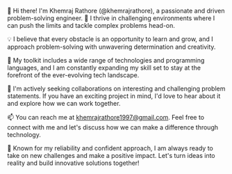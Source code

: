 👋 Hi there! I'm Khemraj Rathore (@khemrajrathore), a passionate and driven problem-solving engineer.
🚀 I thrive in challenging environments where I can push the limits and tackle complex problems head-on.

💡 I believe that every obstacle is an opportunity to learn and grow, and I approach problem-solving with unwavering determination and creativity.

🔧 My toolkit includes a wide range of technologies and programming languages, and I am constantly expanding my skill set to stay at the forefront of the ever-evolving tech landscape.

🤝 I'm actively seeking collaborations on interesting and challenging problem statements. If you have an exciting project in mind, I'd love to hear about it and explore how we can work together.

📫 You can reach me at khemrajrathore1997@gmail.com. Feel free to connect with me and let's discuss how we can make a difference through technology.

🐎 Known for my reliability and confident approach, I am always ready to take on new challenges and make a positive impact. Let's turn ideas into reality and build innovative solutions together!


<!---
khemrajrathore/khemrajrathore is a ✨ special ✨ repository because its `README.md` (this file) appears on your GitHub profile.
You can click the Preview link to take a look at your changes.
--->
